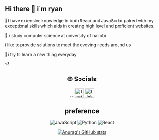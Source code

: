 ## Hi there 👋 i`m ryan


🚀I have extensive knowledge in both React and JavaScript paired with my exceptional skills which aids in creating high level and proficient websites.

🌱 i study computer science at university of nairobi


i like to provide solutions to meet the evoving needs around us

🌟i try to learn a new thing everyday


<!<h2 align="center">🌐 Socials</h2>
<div align="center">--

  <a href="https://instagram.com/ryannn.sl" target="_blank">
    <img src="https://img.shields.io/badge/Instagram-%23E4405F.svg?style=for-the-badge&logo=Instagram&logoColor=black" alt="Instagram" height="30"/>
  </a>
  <a href="https://linkedin.com/in/ryan maiyo-6739a92ba" target="_blank">
    <img src="https://img.shields.io/badge/LinkedIn-%230077B5.svg?style=for-the-badge&logo=linkedin&logoColor=black" alt="LinkedIn" height="30"/>
  </a>


<h2 align="center">preference</h2>
<div align="center">
  <img src="https://img.shields.io/badge/javascript-%23323330.svg?style=for-the-badge&logo=javascript&logoColor=%23F7DF1E" alt="JavaScript"/>
  <img src="https://img.shields.io/badge/python-3670A0?style=for-the-badge&logo=python&logoColor=ffdd54" alt="Python"/>
  <img src="https://img.shields.io/badge/react-%2320232a.svg?style=for-the-badge&logo=react&logoColor=%2361DAFB" alt="React"/>

</div>


[![Anurag's GitHub stats](https://github-readme-stats.vercel.app/api?username=razzzz1)](https://github.com/anuraghazra/github-readme-stats)
